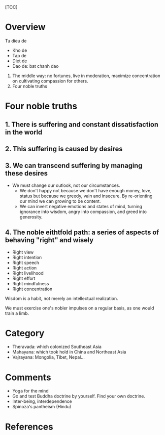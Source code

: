 [TOC]

# Overview
Tu dieu de
- Kho de
- Tap de
- Diet de
- Dao de: bat chanh dao

1. The middle way: no fortunes, live in moderation, maximize
concentration on cultivating compassion for others.
2. Four noble truths

# Four noble truths

## 1. There is suffering and constant dissatisfaction in the world

## 2. This suffering is caused by desires

## 3. We can transcend suffering by managing these desires

- We must change our outlook, not our circumstances.
    + We don't happy not because we don't have enough money, love,
    status but because we greedy, vain and insecure. By re-orienting our
    mind we can growing to be content.
    + We can invert negative emotions and states of mind, turning
    ignorance into wisdom, angry into compassion, and greed into
    generosity.

## 4. The noble eithtfold path: a series of aspects of behaving "right" and wisely

- Right view
- Right intention
- Right speech
- Right action
- Right livelihood
- Right effort
- Right mindfulness
- Right concentration

Wisdom is a habit, not merely an intellectual realization.

We must exercise one's nobler impulses on a regular basis, as one would
train a limb.

# Category

- Theravada: which colonized Southeast Asia
- Mahayana: which took hold in China and Northeast Asia
- Vajrayana: Mongolia, Tibet, Nepal...

# Comments

- Yoga for the mind
- Go and test Buddha doctrine by yourself. Find your own doctrine.
- Inter-being, interdependence
- Spinoza's pantheism (Hindu)

# References

[1]: https://www.quora.com/Is-Buddhism-a-religion-or-philosophy
[2]: https://en.wikipedia.org/wiki/Buddhism
[3]: https://en.wikipedia.org/wiki/The_unanswered_questions
[4]: https://en.wikipedia.org/wiki/Glossary_of_Buddhism
[5]: http://www.public.wsu.edu/~brians/wcsyllabus/buddhind.html
[6]: https://en.wikipedia.org/wiki/Buddhism_and_Hinduism
